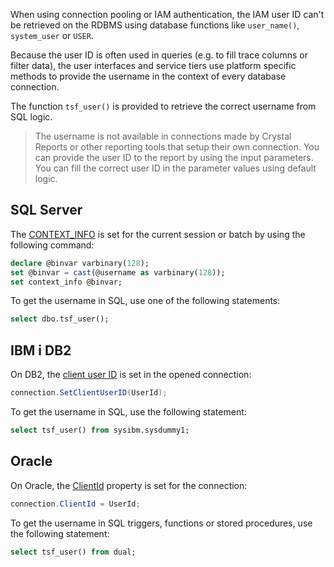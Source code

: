 When using connection pooling or IAM authentication, the IAM user ID can't be retrieved on the RDBMS using database functions like `user_name()`, `system_user` or `USER`.

Because the user ID is often used in queries (e.g. to fill trace columns or filter data), the user interfaces and service tiers use platform specific methods to provide the username in the context of every database connection.

The function `tsf_user()` is provided to retrieve the correct username from SQL logic.

> The username is not available in connections made by Crystal Reports or other reporting tools that setup their own connection. You can provide the user ID to the report by using the input parameters. You can fill the correct user ID in the parameter values using default logic.

## SQL Server

The [CONTEXT_INFO](http://technet.microsoft.com/en-us/library/ms180125.aspx) is set for the current session or batch by using the following command:

```sql
declare @binvar varbinary(128); 
set @binvar = cast(@username as varbinary(128));
set context_info @binvar;
```

To get the username in SQL, use one of the following statements:

```sql
select dbo.tsf_user();
```

## IBM i DB2

On DB2, the [client user ID](https://www.ibm.com/support/knowledgecenter/en/SSEPGG_11.1.0/com.ibm.swg.im.dbclient.adonet.ref.doc/doc/r0057221.html) is set in the opened connection: 

```csharp
connection.SetClientUserID(UserId);
```

To get the username in SQL, use the following statement:

```sql
select tsf_user() from sysibm.sysdummy1;
```

## Oracle

On Oracle, the [ClientId](https://docs.oracle.com/cd/E85694_01/ODPNT/ConnectionClientId.htm) property is set for the connection:

```csharp
connection.ClientId = UserId;
```

To get the username in SQL triggers, functions or stored procedures, use the following statement:

```sql
select tsf_user() from dual;
```